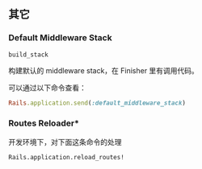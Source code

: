 ## 其它

### Default Middleware Stack

`build_stack`

构建默认的 middleware stack，在 Finisher 里有调用代码。

可以通过以下命令查看：

```ruby
Rails.application.send(:default_middleware_stack)
```

### Routes Reloader*

开发环境下，对下面这条命令的处理

`Rails.application.reload_routes!`
